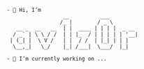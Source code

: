 ```
- 👋 Hi, I’m
                  __          ___         
                 /_ |        / _ \        
   __ _  __   __  | |  ____ | | | |  _ __ 
  / _` | \ \ / /  | | |_  / | | | | | '__|
 | (_| |  \ V /   | |  / /  | |_| | | |   
  \__,_|   \_/    |_| /___|  \___/  |_|

- 🔭 I’m currently working on ...
```       

<!--
**av1z0r/av1z0r** is a ✨ _special_ ✨ repository because its `README.md` (this file) appears on your GitHub profile.

Here are some ideas to get you started:

- 🔭 I’m currently working on ...
- 🌱 I’m currently learning ...
- 👯 I’m looking to collaborate on ...
- 🤔 I’m looking for help with ...
- 💬 Ask me about ...
- 📫 How to reach me: ...
- 😄 Pronouns: ...
- ⚡ Fun fact: ...
-->
